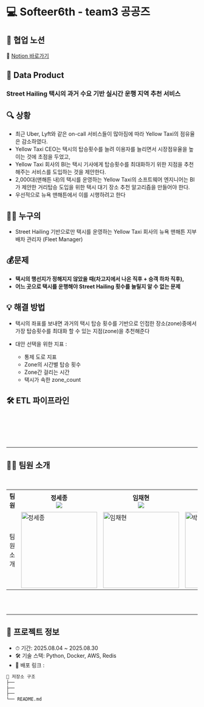 # 💻 Softeer6th - team3 공공즈

## 🧠 협업 노션  
📎 [Notion 바로가기](https://chayhyeon.notion.site/24c331850b7b80f09ef4cee3c6056ebc)

## 🚕 Data Product  
### Street Hailing 택시의 과거 수요 기반 실시간 운행 지역 추천 서비스


## 🔍 상황  
- 최근 Uber, Lyft와 같은 on-call 서비스들이 많아짐에 따라 Yellow Taxi의 점유율은 감소하였다. 
- Yellow Taxi CEO는 택시의 탑승횟수를 늘려 이용자를 늘리면서 시장점유율을 높이는 것에 초점을 두었고, 
- Yellow Taxi 회사의 BI는 택시 기사에게 탑승횟수를 최대화하기 위한 지점을 추천해주는 서비스를 도입하는 것을 제안한다.
- 2,000대(맨해튼 내)의 택시를 운영하는 Yellow Taxi의 소프트웨어 엔지니어는 BI가 제안한 거리탑승 도입을 위한 택시 대기 장소 추천 알고리즘을 만들어야 한다.
- 우선적으로 뉴욕 맨해튼에서 이를 시행하려고 한다

## 👨‍💻 누구의
- Street Hailing 기반으로만 택시를 운영하는 Yellow Taxi 회사의 뉴욕 맨해튼 지부 배차 관리자 (Fleet Manager)

## 💰문제
- **택시의 행선지가 정해지지 않았을 때(차고지에서 나온 직후 + 승객 하차 직후),** 
- **어느 곳으로 택시를 운행해야 Street Hailing 횟수를 늘릴지 알 수 없는 문제**

## 💡 해결 방법  
- 택시의 좌표를 보내면 과거의 택시 탑승 횟수를 기반으로 인접한 장소(zone)중에서 가장 탑승횟수를 최대화 할 수 있는 지점(zone)을 추천해준다

- 대안 선택을 위한 지표 :
  - 통제 도로 지표
  - Zone의 시간별 탑승 횟수 
  - Zone간 걸리는 시간
  - 택시가 속한 zone_count

## 🛠 ETL 파이프라인

### &nbsp;
### &nbsp;



---

## 👨‍💻 팀원 소개

<br/>

<div align="center">
<table>
<th>팀원</th>
    <th> 정세종 <a href="https://github.com/sejjong"><br/><img src="https://img.shields.io/badge/Github-181717?style=flat-square&logo=Github&logoColor=white"/><a></th>
	  <th> 임채현 <a href="http://github.com/bkindtoevery1"><br/><img src="https://img.shields.io/badge/Github-181717?style=flat-square&logo=Github&logoColor=white"/></a></th>
    <th> 박병준 <a href="https://github.com/bjpark0925"><br/><img src="https://img.shields.io/badge/Github-181717?style=flat-square&logo=Github&logoColor=white"/></a></th>
    <tr>
    <td> 팀원 소개 </td>
    	<td>
        <img width="200" alt="정세종" src="https://github.com/user-attachments/assets/a09d2be5-0c3c-43a5-b895-f252d5839374" />
      </td>
    	<td>
        <img width="200" alt="임채현" src="https://i.namu.wiki/i/05iTwXCQEzxWuzq2DJJcIO6Kz-EgzR8778fH3eDDvhI_g5lg8Wo57Rp_KefumgoL5fUe8mg-as5eUJ8uYaNSnw.webp" />
     </td>
      <td>
        <img width="200" alt="박병준" src="https://github.com/user-attachments/assets/48382c0d-6da8-405f-957b-b6c375ebefda" />
      </td>
    </tr>
  </table>
</div>
<br />
<br />


---

## 📂 프로젝트 정보

- ⏱ 기간: 2025.08.04 ~ 2025.08.30  
- 🛠 기술 스택: Python, Docker, AWS, Redis
- 🚀 배포 링크 :

```bash
📁 저장소 구조
├── 
├── 
├── 
└── README.md
```

